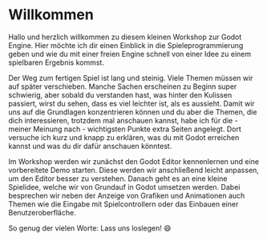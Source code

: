 # Willkommen

Hallo und herzlich willkommen zu diesem kleinen Workshop zur Godot Engine. Hier möchte ich dir einen Einblick in die Spieleprogrammierung geben und wie du mit einer freien Engine schnell von einer Idee zu einem spielbaren Ergebnis kommst.

Der Weg zum fertigen Spiel ist lang und steinig. Viele Themen müssen wir auf später verschieben. Manche Sachen erscheinen zu Beginn super schwierig, aber sobald du verstanden hast, was hinter den Kulissen passiert, wirst du sehen, dass es viel leichter ist, als es aussieht. Damit wir uns auf die Grundlagen konzentrieren können und du aber die Themen, die dich interessieren, trotzdem mal anschauen kannst, habe ich für die - meiner Meinung nach - wichtigsten Punkte extra Seiten angelegt. Dort versuche ich kurz und knapp zu erklären, was du mit Godot erreichen kannst und was du dir dafür anschauen könntest.

Im Workshop werden wir zunächst den Godot Editor kennenlernen und eine vorbereitete Demo starten. Diese werden wir anschließend leicht anpassen, um den Editor besser zu verstehen. Danach geht es an eine kleine Spielidee, welche wir von Grundauf in Godot umsetzen werden. Dabei besprechen wir neben der Anzeige von Grafiken und Animationen auch Themen wie die Eingabe mit Spielcontrollern oder das Einbauen einer Benutzeroberfläche.

So genug der vielen Worte: Lass uns loslegen! :smile: